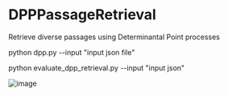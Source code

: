 # DPPPassageRetrieval



Retrieve diverse passages using Determinantal Point processes

python dpp.py --input "input json file" 


python evaluate_dpp_retrieval.py --input "input json"

![image](https://github.com/poojithansl/DPPPassageRetrieval/assets/13400691/54491829-665e-4422-a9c4-465f96bb7c46)

